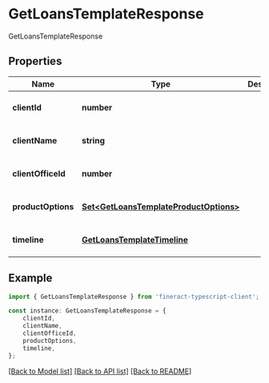 # GetLoansTemplateResponse

GetLoansTemplateResponse

## Properties

Name | Type | Description | Notes
------------ | ------------- | ------------- | -------------
**clientId** | **number** |  | [optional] [default to undefined]
**clientName** | **string** |  | [optional] [default to undefined]
**clientOfficeId** | **number** |  | [optional] [default to undefined]
**productOptions** | [**Set&lt;GetLoansTemplateProductOptions&gt;**](GetLoansTemplateProductOptions.md) |  | [optional] [default to undefined]
**timeline** | [**GetLoansTemplateTimeline**](GetLoansTemplateTimeline.md) |  | [optional] [default to undefined]

## Example

```typescript
import { GetLoansTemplateResponse } from 'fineract-typescript-client';

const instance: GetLoansTemplateResponse = {
    clientId,
    clientName,
    clientOfficeId,
    productOptions,
    timeline,
};
```

[[Back to Model list]](../README.md#documentation-for-models) [[Back to API list]](../README.md#documentation-for-api-endpoints) [[Back to README]](../README.md)
